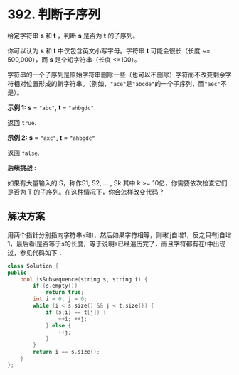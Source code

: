 # 392. 判断子序列

给定字符串 **s** 和 **t** ，判断 **s** 是否为 **t** 的子序列。

你可以认为 **s** 和 **t** 中仅包含英文小写字母。字符串 **t** 可能会很长（长度 ~= 500,000），而 **s** 是个短字符串（长度 <=100）。

字符串的一个子序列是原始字符串删除一些（也可以不删除）字符而不改变剩余字符相对位置形成的新字符串。（例如，`"ace"`是`"abcde"`的一个子序列，而`"aec"`不是）。

**示例 1:**
**s** = `"abc"`, **t** = `"ahbgdc"`

返回 `true`.

**示例 2:**
**s** = `"axc"`, **t** = `"ahbgdc"`

返回 `false`.

**后续挑战** **:**

如果有大量输入的 S，称作S1, S2, ... , Sk 其中 k >= 10亿，你需要依次检查它们是否为 T 的子序列。在这种情况下，你会怎样改变代码？

## 解决方案

用两个指针分别指向字符串s和t，然后如果字符相等，则i和j自增1，反之只有j自增1，最后看i是否等于s的长度，等于说明s已经遍历完了，而且字符都有在t中出现过，参见代码如下：

```c++
class Solution {
public:
    bool isSubsequence(string s, string t) {
        if (s.empty()) 
          	return true;
        int i = 0, j = 0;
        while (i < s.size() && j < t.size()) {
            if (s[i] == t[j]) {
                ++i; ++j;
            } else {
                ++j;
            }
        }
        return i == s.size();
    }
};
```

